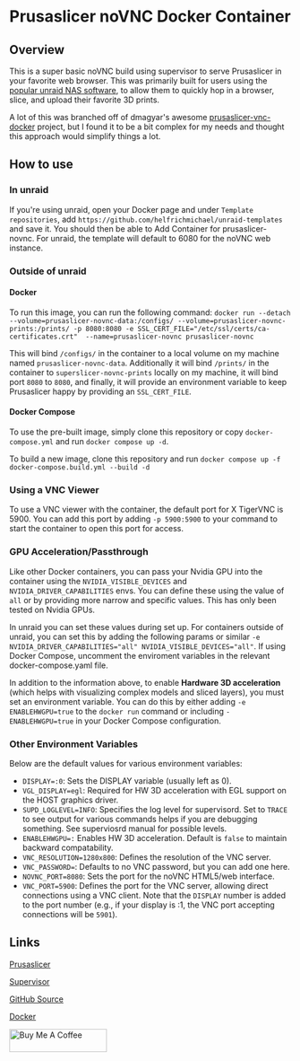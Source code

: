 # Prusaslicer noVNC Docker Container

## Overview

This is a super basic noVNC build using supervisor to serve Prusaslicer in your favorite web browser. This was primarily built for users using the [popular unraid NAS software](https://unraid.net), to allow them to quickly hop in a browser, slice, and upload their favorite 3D prints.

A lot of this was branched off of dmagyar's awesome [prusaslicer-vnc-docker](https://hub.docker.com/r/dmagyar/prusaslicer-vnc-docker/) project, but I found it to be a bit complex for my needs and thought this approach would simplify things a lot.

## How to use

### In unraid

If you're using unraid, open your Docker page and under `Template repositories`, add `https://github.com/helfrichmichael/unraid-templates` and save it. You should then be able to Add Container for prusaslicer-novnc. For unraid, the template will default to 6080 for the noVNC web instance.

### Outside of unraid

#### Docker
To run this image, you can run the following command: `docker run --detach --volume=prusaslicer-novnc-data:/configs/ --volume=prusaslicer-novnc-prints:/prints/ -p 8080:8080 -e SSL_CERT_FILE="/etc/ssl/certs/ca-certificates.crt" 
--name=prusaslicer-novnc prusaslicer-novnc`

This will bind `/configs/` in the container to a local volume on my machine named `prusaslicer-novnc-data`. Additionally it will bind `/prints/` in the container to `superslicer-novnc-prints` locally on my machine, it will bind port `8080` to `8080`, and finally, it will provide an environment variable to keep Prusaslicer happy by providing an `SSL_CERT_FILE`.

#### Docker Compose
To use the pre-built image, simply clone this repository or copy `docker-compose.yml` and run `docker compose up -d`.

To build a new image, clone this repository and run `docker compose up -f docker-compose.build.yml --build -d`

### Using a VNC Viewer

To use a VNC viewer with the container, the default port for X TigerVNC is 5900. You can add this port by adding `-p 5900:5900` to your command to start the container to open this port for access.


### GPU Acceleration/Passthrough

Like other Docker containers, you can pass your Nvidia GPU into the container using the `NVIDIA_VISIBLE_DEVICES` and `NVIDIA_DRIVER_CAPABILITIES` envs. You can define these using the value of `all` or by providing more narrow and specific values. This has only been tested on Nvidia GPUs.

In unraid you can set these values during set up. For containers outside of unraid, you can set this by adding the following params or similar  `-e NVIDIA_DRIVER_CAPABILITIES="all" NVIDIA_VISIBLE_DEVICES="all"`. If using Docker Compose, uncomment the enviroment variables in the relevant docker-compose.yaml file.

In addition to the information above, to enable **Hardware 3D acceleration** (which helps with visualizing complex models and  sliced layers), you must set an environment variable. You can do this by either adding `-e ENABLEHWGPU=true` to the `docker run` command or including `- ENABLEHWGPU=true` in your Docker Compose configuration.

### Other Environment Variables

Below are the default values for various environment variables:

- `DISPLAY=:0`: Sets the DISPLAY variable (usually left as 0).
- `VGL_DISPLAY=egl`: Required for HW 3D acceleration with EGL support on the HOST graphics driver.
- `SUPD_LOGLEVEL=INFO`: Specifies the log level for supervisord. Set to `TRACE` to see output for various commands helps if you are debugging something. See superviosrd manual for possible levels.
- `ENABLEHWGPU=:` Enables HW 3D acceleration. Default is `false` to maintain backward compatability.
- `VNC_RESOLUTION=1280x800`: Defines the resolution of the VNC server.
- `VNC_PASSWORD=`: Defaults to no VNC password, but you can add one here.
- `NOVNC_PORT=8080`: Sets the port for the noVNC HTML5/web interface.
- `VNC_PORT=5900`: Defines the port for the VNC server, allowing direct connections using a VNC client. Note that the `DISPLAY` number is added to the port number (e.g., if your display is :1, the VNC port accepting connections will be `5901`). 

## Links

[Prusaslicer](https://www.prusa3d.com/prusaslicer/)

[Supervisor](http://supervisord.org/)

[GitHub Source](https://github.com/helfrichmichael/prusaslicer-novnc)

[Docker](https://hub.docker.com/r/mikeah/prusaslicer-novnc)

<a href="https://www.buymeacoffee.com/helfrichmichael" target="_blank"><img src="https://cdn.buymeacoffee.com/buttons/default-orange.png" alt="Buy Me A Coffee" height="41" width="174"></a>
